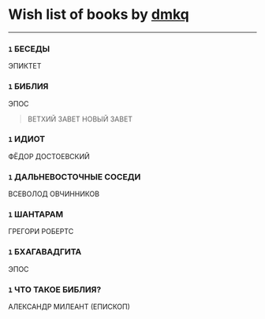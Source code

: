 # Wish list of books by [dmkq](https://www.facebook.com/app_scoped_user_id/1427317190926206/)
---

### `1` БЕСЕДЫ
ЭПИКТЕТ

### `1` БИБЛИЯ
ЭПОС
> ВЕТХИЙ ЗАВЕТ
> НОВЫЙ ЗАВЕТ

### `1` ИДИОТ
ФЁДОР ДОСТОЕВСКИЙ

### `1` ДАЛЬНЕВОСТОЧНЫЕ СОСЕДИ
ВСЕВОЛОД ОВЧИННИКОВ

### `1` ШАНТАРАМ
ГРЕГОРИ РОБЕРТС

### `1` БХАГАВАДГИТА
ЭПОС

### `1` ЧТО ТАКОЕ БИБЛИЯ?
АЛЕКСАНДР МИЛЕАНТ (ЕПИСКОП)


